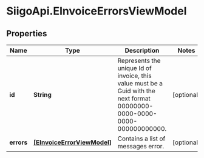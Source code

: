 # SiigoApi.EInvoiceErrorsViewModel

## Properties

Name | Type | Description | Notes
------------ | ------------- | ------------- | -------------
**id** | **String** | Represents the unique Id of invoice, this value must be a Guid  with the next format 00000000-0000-0000-0000-000000000000. | [optional] 
**errors** | [**[EInvoiceErrorViewModel]**](EInvoiceErrorViewModel.md) | Contains a list of messages error. | [optional] 


